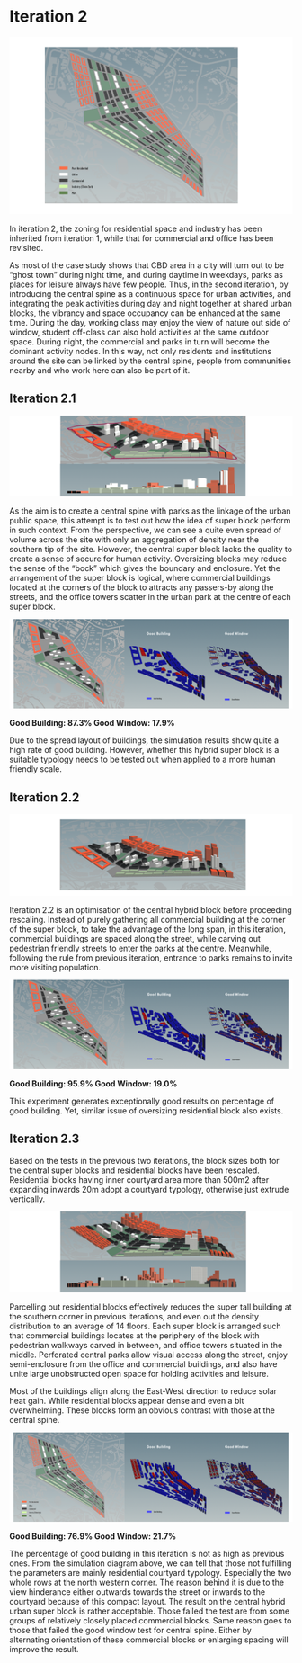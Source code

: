 # Iteration 2

![Iteration 2.3](./imgs/2c-plan.PNG)

In iteration 2, the zoning for residential space and industry has been inherited from iteration 1, while that for commercial and office has been revisited. 

As most of the case study shows that CBD area in a city will turn out to be “ghost town” during night time, and during daytime in weekdays, parks as places for leisure always have few people. Thus, in the second iteration, by introducing the central spine as a continuous space for urban activities, and integrating the peak activities during day and night together at shared urban blocks, the vibrancy and space occupancy can be enhanced at the same time. During the day, working class may enjoy the view of nature out side of window, student off-class can also hold activities at the same outdoor space. During night, the commercial and parks in turn will become the dominant activity nodes. In this way, not only residents and institutions around the site can be linked by the central spine, people from communities nearby and who work here can also be part of it.


## Iteration 2.1

![Iteration 2.1](./imgs/2a-2.png)

As the aim is to create a central spine with parks as the linkage of the urban public space, this attempt is to test out how the idea of super block perform in such context. From the perspective, we can see a quite even spread of volume across the site with only an aggregation of density near the southern tip of the site. However, the central super block lacks the quality to create a sense of secure for human activity. Oversizing blocks may reduce the sense of the “bock” which gives the boundary and enclosure. Yet the arrangement of the super block is logical, where commercial buildings located at the corners of the block to attracts any passers-by along the streets, and the office towers scatter in the urban park at the centre of each super block. 

![Iteration 2.1](./imgs/2a-1.png)

**Good Building: 87.3%
Good Window: 17.9%**

Due to the spread layout of buildings, the simulation results show quite a high rate of good building. However, whether this hybrid super block is a suitable typology needs to be tested out when applied to a more human friendly scale.


## Iteration 2.2

![Iteration 2.2](./imgs/2b-2.png)

Iteration 2.2 is an optimisation of the central hybrid block before proceeding rescaling.  Instead of purely gathering all commercial building at the corner of the super block, to take the advantage of the long span, in this iteration, commercial buildings are spaced along the street, while carving out pedestrian friendly streets to enter the parks at the centre. Meanwhile, following the rule from previous iteration, entrance to parks remains to invite more visiting population.

![Iteration 2.2](./imgs/2b-1.png)

**Good Building: 95.9%
Good Window: 19.0%**

This experiment generates exceptionally good results on percentage of good building. Yet, similar issue of oversizing residential block also exists. 


## Iteration 2.3

Based on the tests in the previous two iterations, the block sizes both for the central super blocks and residential blocks have been rescaled. Residential blocks having inner courtyard area more than 500m2 after expanding inwards 20m adopt a courtyard typology, otherwise just extrude vertically.

![Iteration 2.3](./imgs/2c-2.png)

Parcelling out residential blocks effectively reduces the super tall building at the southern corner in previous iterations, and even out the density distribution to an average of 14 floors. Each super block is arranged such that commercial buildings locates at the periphery of the block with pedestrian walkways carved in between, and office towers situated in the middle. Perforated central parks allow visual access along the street, enjoy semi-enclosure from the office and commercial buildings, and also have unite large unobstructed open space for holding activities and leisure. 

Most of the buildings align along the East-West direction to reduce solar heat gain. While residential blocks appear dense and even a bit overwhelming. These blocks form an obvious contrast with those at the central spine.

![Iteration 2.3](./imgs/2c-1.png)

**Good Building: 76.9%
Good Window: 21.7%**

The percentage of good building in this iteration is not as high as previous ones. From the simulation diagram above, we can tell that those not fulfilling the parameters are mainly residential courtyard typology. Especially the two whole rows at the north western corner. The reason behind it is due to the view hinderance either outwards towards the street or inwards to the courtyard because of this compact layout. The result on the central hybrid urban super block is rather acceptable. Those failed the test are from some groups of relatively closely placed commercial blocks. Same reason goes to those that failed the good window test for central spine. Either by alternating orientation of these commercial blocks or enlarging spacing will improve the result. 


